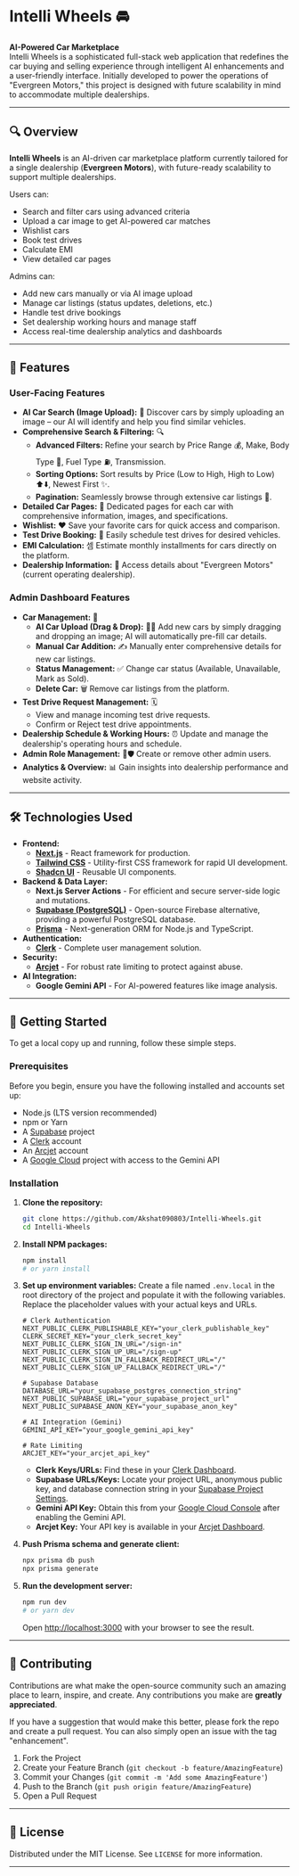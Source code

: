 # Intelli Wheels 🚘

**AI-Powered Car Marketplace**  
Intelli Wheels is a sophisticated full-stack web application that redefines the car buying and selling experience through intelligent AI enhancements and a user-friendly interface. Initially developed to power the operations of "Evergreen Motors," this project is designed with future scalability in mind to accommodate multiple dealerships.


---

## 🔍 Overview

**Intelli Wheels** is an AI-driven car marketplace platform currently tailored for a single dealership (**Evergreen Motors**), with future-ready scalability to support multiple dealerships.

Users can:
- Search and filter cars using advanced criteria
- Upload a car image to get AI-powered car matches
- Wishlist cars
- Book test drives
- Calculate EMI
- View detailed car pages

Admins can:
- Add new cars manually or via AI image upload
- Manage car listings (status updates, deletions, etc.)
- Handle test drive bookings
- Set dealership working hours and manage staff
- Access real-time dealership analytics and dashboards

---

## 🚀 Features

### User-Facing Features

* **AI Car Search (Image Upload):** 📸 Discover cars by simply uploading an image – our AI will identify and help you find similar vehicles.
* **Comprehensive Search & Filtering:** 🔍
    * **Advanced Filters:** Refine your search by Price Range 💰, Make, Body Type 🚙, Fuel Type ⛽, Transmission.
    * **Sorting Options:** Sort results by Price (Low to High, High to Low) ⬆️⬇️, Newest First ✨.
    * **Pagination:** Seamlessly browse through extensive car listings 📄.
* **Detailed Car Pages:** 📄 Dedicated pages for each car with comprehensive information, images, and specifications.
* **Wishlist:** ❤️ Save your favorite cars for quick access and comparison.
* **Test Drive Booking:** 📅 Easily schedule test drives for desired vehicles.
* **EMI Calculation:** 셈 Estimate monthly installments for cars directly on the platform.
* **Dealership Information:** 📍 Access details about "Evergreen Motors" (current operating dealership).

### Admin Dashboard Features

* **Car Management:** 🚗
    * **AI Car Upload (Drag & Drop):** 🤖➕ Add new cars by simply dragging and dropping an image; AI will automatically pre-fill car details.
    * **Manual Car Addition:** ✍️ Manually enter comprehensive details for new car listings.
    * **Status Management:** ✅ Change car status (Available, Unavailable, Mark as Sold).
    * **Delete Car:** 🗑️ Remove car listings from the platform.
* **Test Drive Request Management:** 🗓️
    * View and manage incoming test drive requests.
    * Confirm or Reject test drive appointments.
* **Dealership Schedule & Working Hours:** ⏰ Update and manage the dealership's operating hours and schedule.
* **Admin Role Management:** 👤🛡️ Create or remove other admin users.
* **Analytics & Overview:** 📊 Gain insights into dealership performance and website activity.

---

## 🛠️ Technologies Used

* **Frontend:**
    * [**Next.js**](https://nextjs.org/) - React framework for production.
    * [**Tailwind CSS**](https://tailwindcss.com/) - Utility-first CSS framework for rapid UI development.
    * [**Shadcn UI**](https://ui.shadcn.com/) - Reusable UI components.
* **Backend & Data Layer:**
    * **Next.js Server Actions** - For efficient and secure server-side logic and mutations.
    * [**Supabase (PostgreSQL)**](https://supabase.com/) - Open-source Firebase alternative, providing a powerful PostgreSQL database.
    * [**Prisma**](https://www.prisma.io/) - Next-generation ORM for Node.js and TypeScript.
* **Authentication:**
    * [**Clerk**](https://clerk.com/) - Complete user management solution.
* **Security:**
    * [**Arcjet**](https://arcjet.com/) - For robust rate limiting to protect against abuse.
* **AI Integration:**
    * **Google Gemini API** - For AI-powered features like image analysis.

---

## 🚀 Getting Started

To get a local copy up and running, follow these simple steps.

### Prerequisites

Before you begin, ensure you have the following installed and accounts set up:

* Node.js (LTS version recommended)
* npm or Yarn
* A [Supabase](https://supabase.com/) project
* A [Clerk](https://clerk.com/) account
* An [Arcjet](https://arcjet.com/) account
* A [Google Cloud](https://cloud.google.com/gemini-api) project with access to the Gemini API

### Installation

1.  **Clone the repository:**
    ```bash
    git clone https://github.com/Akshat090803/Intelli-Wheels.git
    cd Intelli-Wheels
    ```
2.  **Install NPM packages:**
    ```bash
    npm install
    # or yarn install
    ```
3.  **Set up environment variables:**
    Create a file named `.env.local` in the root directory of the project and populate it with the following variables. Replace the placeholder values with your actual keys and URLs.

    ```
    # Clerk Authentication
    NEXT_PUBLIC_CLERK_PUBLISHABLE_KEY="your_clerk_publishable_key"
    CLERK_SECRET_KEY="your_clerk_secret_key"
    NEXT_PUBLIC_CLERK_SIGN_IN_URL="/sign-in"
    NEXT_PUBLIC_CLERK_SIGN_UP_URL="/sign-up"
    NEXT_PUBLIC_CLERK_SIGN_IN_FALLBACK_REDIRECT_URL="/"
    NEXT_PUBLIC_CLERK_SIGN_UP_FALLBACK_REDIRECT_URL="/"

    # Supabase Database
    DATABASE_URL="your_supabase_postgres_connection_string"
    NEXT_PUBLIC_SUPABASE_URL="your_supabase_project_url"
    NEXT_PUBLIC_SUPABASE_ANON_KEY="your_supabase_anon_key"

    # AI Integration (Gemini)
    GEMINI_API_KEY="your_google_gemini_api_key"

    # Rate Limiting
    ARCJET_KEY="your_arcjet_api_key"
    ```
    * **Clerk Keys/URLs:** Find these in your [Clerk Dashboard](https://dashboard.clerk.com/).
    * **Supabase URLs/Keys:** Locate your project URL, anonymous public key, and database connection string in your [Supabase Project Settings](https://app.supabase.com/).
    * **Gemini API Key:** Obtain this from your [Google Cloud Console](https://console.cloud.google.com/) after enabling the Gemini API.
    * **Arcjet Key:** Your API key is available in your [Arcjet Dashboard](https://app.arcjet.com/).

4.  **Push Prisma schema and generate client:**
    ```bash
    npx prisma db push
    npx prisma generate
    ```

5.  **Run the development server:**
    ```bash
    npm run dev
    # or yarn dev
    ```

    Open [http://localhost:3000](http://localhost:3000) with your browser to see the result.

---

## 🤝 Contributing

Contributions are what make the open-source community such an amazing place to learn, inspire, and create. Any contributions you make are **greatly appreciated**.

If you have a suggestion that would make this better, please fork the repo and create a pull request. You can also simply open an issue with the tag "enhancement".

1.  Fork the Project
2.  Create your Feature Branch (`git checkout -b feature/AmazingFeature`)
3.  Commit your Changes (`git commit -m 'Add some AmazingFeature'`)
4.  Push to the Branch (`git push origin feature/AmazingFeature`)
5.  Open a Pull Request

---

## 📄 License

Distributed under the MIT License. See `LICENSE` for more information.

---
